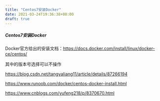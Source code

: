 ```yaml
---
title: "Centos7安装Docker"
date: 2021-03-24T19:36:38+08:00
draft: true
---
```


##### Centos7安装Docker
Docker官方给出的安装文档：https://docs.docker.com/install/linux/docker-ce/centos/



其中的版本号选择可以不操作

https://blog.csdn.net/tangyaliang11/article/details/87266194

https://www.runoob.com/docker/centos-docker-install.html


https://www.cnblogs.com/yufeng218/p/8370670.html